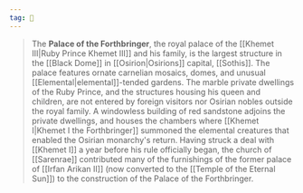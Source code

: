 ```yaml
---
tag: 🌃
---
```

> The **Palace of the Forthbringer**, the royal palace of the [[Khemet III|Ruby Prince Khemet III]] and his family, is the largest structure in the [[Black Dome]] in [[Osirion|Osirions]] capital, [[Sothis]]. The palace features ornate carnelian mosaics, domes, and unusual [[Elemental|elemental]]-tended gardens. The marble private dwellings of the Ruby Prince, and the structures housing his queen and children, are not entered by foreign visitors nor Osirian nobles outside the royal family. A windowless building of red sandstone adjoins the private dwellings, and houses the chambers where [[Khemet I|Khemet I the Forthbringer]] summoned the elemental creatures that enabled the Osirian monarchy's return. Having struck a deal with [[Khemet I]] a year before his rule officially began, the church of [[Sarenrae]] contributed many of the furnishings of the former palace of [[Irfan Arikan II]] (now converted to the [[Temple of the Eternal Sun]]) to the construction of the Palace of the Forthbringer.








